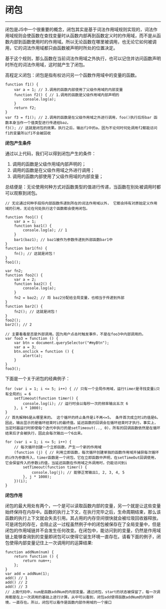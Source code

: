 # 闭包 #


----------

闭包是JS中一个很重要的概念，闭包其实是基于词法作用域规则实现的，词法作用域规则会使函数在查找变量时从函数内部再到函数定义时的作用域，而不是从函数内部到函数使用时的作用域。所以无论函数在哪里被调用，也无论它如何被调用，它的词法作用域都只由函数被声明时所处的位置决定。

基于这个规则，那么函数在当前词法作用域之外执行，也可以记住并访问函数声明时所在的词法作用域，这时就产生了闭包。

高程定义闭包：闭包是指有权访问另一个函数作用域中的变量的函数。

	function f1() {
        var a = 1; // 3.调用的函数内部使用了父级作用域的内部变量
        function f2() { // 1.调用的函数是父级作用域内部声明的
            console.log(a);
        }
        return f2;
    }
    var f3 = f1(); // 2.调用的函数是在父级作用域之外进行调用，foo()执行后将bar 函数本身当作一个值类型进行传递给baz。
    f3(); // 这就是闭包的效果。执行之后，输出f1中的a，因为不论何时何处调用f2都能访问f1的变量所以f1不会被回收

**闭包产生条件**

通过以上代码，我们可以得到闭包产生的条件：

1. 调用的函数是父级作用域内部声明的；
2. 调用的函数是在父级作用域之外进行调用；
3. 调用的函数内部使用了父级作用域的内部变量；

总结便是：无论使用何种方式对函数类型的值进行传递，当函数在别处被调用时都可以观察到闭包。

	// 无论通过何种手段将内部函数传递到所在的词法作用域以外， 它都会持有对原始定义作用域的引用，无论在何处执行这个函数都会使用闭包。

	function foo1() {
        var a = 1;
        function baz1() {
            console.log(a); // 1
        }
        bar1(baz1); // baz1被作为参数传递到外部函数bar1中
    }
    function bar1(fn) {
        fn(); // 这就是闭包！
    }
    foo1();

    var fn2;
    function foo2() {
        var a = 2;
        function baz2() {
            console.log(a);
        }
        fn2 = baz2; // 将 baz2分配给全局变量，也相当于传递到外部
    }
    function bar2() {
        fn2(); // 这就是闭包！
    }
    foo2();
    bar2(); // 2

    // 主要看看是否是外部调用。因为用户点击时触发事件，不是在foo3中内部调用的。
    var foo3 = function () {
        var btn = document.querySelector("#myBtn");
        var a = 3;
        btn.onclick = function () {
            alert(a);
        }
    }
    foo3();

下面是一个关于闭包的经典例子：

	for (var i = 1; i <= 5; i++) { // 只有一个全局作用域，运行timer是寻找变量i只有全局的i = 6
        setTimeout(function timer() {
            console.log(i); // 运行时会以每秒一次的频率输出五次 6
        }, i * 1000);
    }
	// 首先解释6是从哪里来的。 这个循环的终止条件是i不再<=5。 条件首次成立时i的值是6。因此，输出显示的是循环结束时i的最终值。延迟函数的回调会在循环结束时才执行。事实上，当定时器运行时即使每个迭代中执行的是setTimeout(.., 0)，所有的回调函数依然是在循环结束后才会被执行，因此会每次输出一个6出来。

	for (var i = 1; i <= 5; i++) { 
		// 每次循环创建一个立即函数，产生一个新的作用域
        (function (j) { // 利用立即函数，每次循环创建单独的函数作用域并捕获每次循环的i作为参数传入，timer函数是一个闭包，它在立即函数中声明，在setTimeOut回调使用，它会保留传入的参数i的值，当延迟函数在作用域之外调用时，仍能访问到i
            setTimeout(function timer() {
                console.log(j); // 能够正常输出1, 2, 3, 4, 5
            }, j * 1000);
        })(i);
    }

**闭包作用**

闭包的最大用处有两个，一个是可以读取函数内部的变量，另一个就是让这些变量始终保持在内存中。函数的执行上下文，在执行完毕之后，生命周期结束，那么该函数的执行上下文就会失去引用。其占用的内存空间很快就会被垃圾回收器释放。可是闭包的存在，会阻止这一过程虽然例子中的闭包被保存在了全局变量中，但是闭包的作用域链并不会发生任何改变。在闭包中，能访问到的变量，仍然是作用域链上能够查询到的变量即闭包可以使得它诞生环境一直存在。请看下面的例子，闭包使得内部变量记住上一次调用时的运算结果:

    function addNum(num) {
        return function () {
            return num++;
        };
    }
    var add = addNum(1);
    add() // 1
    add() // 2
    add() // 3
    // 上面代码中，num是函数addNum的内部变量。通过闭包，start的状态被保留了，每一次调用都是在上一次调用的基础上进行计算。从中可以看到，闭包add使得函数addNum的内部环境，一直存在。所以，闭包可以看作是函数内部作用域的一个接口


